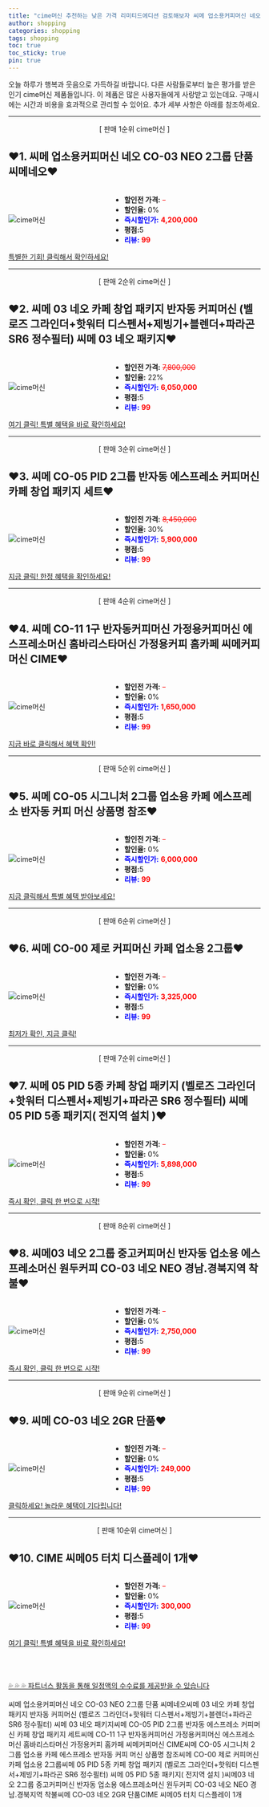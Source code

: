 ```yaml
---
title: "cime머신 추천하는 낮은 가격 리미티드에디션 검토해보자 씨메 업소용커피머신 네오 CO-03 NEO"
author: shopping
categories: shopping
tags: shopping
toc: true
toc_sticky: true
pin: true
---
```

오늘 하루가 행복과 웃음으로 가득하길 바랍니다. 다른 사람들로부터 높은 평가를 받은 인기 cime머신 제품들입니다. 이 제품은 많은 사용자들에게 사랑받고 있는데요. 구매시에는 시간과 비용을 효과적으로 관리할 수 있어요. 추가 세부 사항은 아래를 참조하세요.

---
<p class="toplist" style="margin: 0 auto; display: block; width: fit-content;">[ 판매 1순위 cime머신 ]</p>

<h2><strong>❤️1. 씨메 업소용커피머신 네오 CO-03 NEO 2그룹 단품 씨메네오❤️</strong></h2>

<div style="display: flex; align-items: center;">
    <div style="flex: 0.4;">
        <img src="https://thumbnail9.coupangcdn.com/thumbnails/remote/230x230ex/image/vendor_inventory/4bfb/08f293ac10fabd5f1f9afb020c5d022257711cf203bcd031f18109d9adbf.jpg" alt="cime머신" style="max-width: 100%;">
    </div>
    <div style="flex: 0.6; margin-left: 10px;">
        <ul>
            <li><strong>할인전 가격:</strong> <del style="color: red;">-</del></li>
            <li><strong>할인율:</strong> 0%</li>
            <li><span style='color:blue'><strong>즉시할인가:</strong></span> <span style='color:red'><strong>4,200,000</strong></span></li>
            <li><strong>평점:</strong>5</li>
            <li><span style='color:blue'><strong>리뷰:</strong></span> <span style='color:red'><strong>99</strong></span></li>
        </ul>
    </div>
</div>
<div class="center">
    <a href="https://William4Davisa.github.io?lptag=AF9450613&subid=githubio&pageKey=6828362851&traceid=V0-153&itemId=16202989887&vendorItemId=85520088581" class="myButton">
        특별한 기회! 클릭해서 확인하세요!
    </a>
</div>


---
<p class="toplist" style="margin: 0 auto; display: block; width: fit-content;">[ 판매 2순위 cime머신 ]</p>

<h2><strong>❤️2. 씨메 03 네오 카페 창업 패키지 반자동 커피머신 (벨로즈 그라인더+핫워터 디스펜서+제빙기+블렌더+파라곤 SR6 정수필터) 씨메 03 네오 패키지❤️</strong></h2>

<div style="display: flex; align-items: center;">
    <div style="flex: 0.4;">
        <img src="https://thumbnail10.coupangcdn.com/thumbnails/remote/230x230ex/image/vendor_inventory/5cf3/d163665ce5d5a025356c864c722213c646133c55972504a53f1c0e7472bc.jpg" alt="cime머신" style="max-width: 100%;">
    </div>
    <div style="flex: 0.6; margin-left: 10px;">
        <ul>
            <li><strong>할인전 가격:</strong> <del style="color: red;">7,800,000</del></li>
            <li><strong>할인율:</strong> 22%</li>
            <li><span style='color:blue'><strong>즉시할인가:</strong></span> <span style='color:red'><strong>6,050,000</strong></span></li>
            <li><strong>평점:</strong>5</li>
            <li><span style='color:blue'><strong>리뷰:</strong></span> <span style='color:red'><strong>99</strong></span></li>
        </ul>
    </div>
</div>
<div class="center">
    <a href="https://William4Davisa.github.io?lptag=AF9450613&subid=githubio&pageKey=6504418749&traceid=V0-153&itemId=14336325866&vendorItemId=81580895348" class="myButton">
        여기 클릭! 특별 혜택을 바로 확인하세요!
    </a>
</div>


---
<p class="toplist" style="margin: 0 auto; display: block; width: fit-content;">[ 판매 3순위 cime머신 ]</p>

<h2><strong>❤️3. 씨메 CO-05 PID 2그룹 반자동 에스프레소 커피머신 카페 창업 패키지 세트❤️</strong></h2>

<div style="display: flex; align-items: center;">
    <div style="flex: 0.4;">
        <img src="https://thumbnail10.coupangcdn.com/thumbnails/remote/230x230ex/image/vendor_inventory/a47d/53c5ecad122d42939e9d7c5b6e30b6dd89668f8c958a625326b6ce008d07.jpg" alt="cime머신" style="max-width: 100%;">
    </div>
    <div style="flex: 0.6; margin-left: 10px;">
        <ul>
            <li><strong>할인전 가격:</strong> <del style="color: red;">8,450,000</del></li>
            <li><strong>할인율:</strong> 30%</li>
            <li><span style='color:blue'><strong>즉시할인가:</strong></span> <span style='color:red'><strong>5,900,000</strong></span></li>
            <li><strong>평점:</strong>5</li>
            <li><span style='color:blue'><strong>리뷰:</strong></span> <span style='color:red'><strong>99</strong></span></li>
        </ul>
    </div>
</div>
<div class="center">
    <a href="https://William4Davisa.github.io?lptag=AF9450613&subid=githubio&pageKey=7605272049&traceid=V0-153&itemId=20128632062&vendorItemId=87222776763" class="myButton">
        지금 클릭! 한정 혜택을 확인하세요!
    </a>
</div>


---
<p class="toplist" style="margin: 0 auto; display: block; width: fit-content;">[ 판매 4순위 cime머신 ]</p>

<h2><strong>❤️4. 씨메 CO-11 1구 반자동커피머신 가정용커피머신 에스프레소머신 홈바리스타머신 가정용커피 홈카페 씨메커피머신 CIME❤️</strong></h2>

<div style="display: flex; align-items: center;">
    <div style="flex: 0.4;">
        <img src="https://thumbnail6.coupangcdn.com/thumbnails/remote/230x230ex/image/vendor_inventory/a582/345328f32a92691f5563c028a3e870f9a26d13ab7a9941b53352370686fc.jpg" alt="cime머신" style="max-width: 100%;">
    </div>
    <div style="flex: 0.6; margin-left: 10px;">
        <ul>
            <li><strong>할인전 가격:</strong> <del style="color: red;">-</del></li>
            <li><strong>할인율:</strong> 0%</li>
            <li><span style='color:blue'><strong>즉시할인가:</strong></span> <span style='color:red'><strong>1,650,000</strong></span></li>
            <li><strong>평점:</strong>5</li>
            <li><span style='color:blue'><strong>리뷰:</strong></span> <span style='color:red'><strong>99</strong></span></li>
        </ul>
    </div>
</div>
<div class="center">
    <a href="https://William4Davisa.github.io?lptag=AF9450613&subid=githubio&pageKey=7031623899&traceid=V0-153&itemId=17355205539&vendorItemId=84525369462" class="myButton">
        지금 바로 클릭해서 혜택 확인!
    </a>
</div>


---
<p class="toplist" style="margin: 0 auto; display: block; width: fit-content;">[ 판매 5순위 cime머신 ]</p>

<h2><strong>❤️5. 씨메 CO-05 시그니처 2그룹 업소용 카페 에스프레소 반자동 커피 머신 상품명 참조❤️</strong></h2>

<div style="display: flex; align-items: center;">
    <div style="flex: 0.4;">
        <img src="https://thumbnail8.coupangcdn.com/thumbnails/remote/230x230ex/image/vendor_inventory/9b93/b99793f9251bbca625e73b44a8ed415f6f4d6ade06f72945daec3d821ba8.jpg" alt="cime머신" style="max-width: 100%;">
    </div>
    <div style="flex: 0.6; margin-left: 10px;">
        <ul>
            <li><strong>할인전 가격:</strong> <del style="color: red;">-</del></li>
            <li><strong>할인율:</strong> 0%</li>
            <li><span style='color:blue'><strong>즉시할인가:</strong></span> <span style='color:red'><strong>6,000,000</strong></span></li>
            <li><strong>평점:</strong>5</li>
            <li><span style='color:blue'><strong>리뷰:</strong></span> <span style='color:red'><strong>99</strong></span></li>
        </ul>
    </div>
</div>
<div class="center">
    <a href="https://William4Davisa.github.io?lptag=AF9450613&subid=githubio&pageKey=7045311841&traceid=V0-153&itemId=17434233011&vendorItemId=84603129832" class="myButton">
        지금 클릭해서 특별 혜택 받아보세요!
    </a>
</div>


---
<p class="toplist" style="margin: 0 auto; display: block; width: fit-content;">[ 판매 6순위 cime머신 ]</p>

<h2><strong>❤️6. 씨메 CO-00 제로 커피머신 카페 업소용 2그룹❤️</strong></h2>

<div style="display: flex; align-items: center;">
    <div style="flex: 0.4;">
        <img src="https://thumbnail6.coupangcdn.com/thumbnails/remote/230x230ex/image/vendor_inventory/b1a9/ac3f7276f449980ac5fea2b785ed4eb2d9feee7ae003accbb2f6ad810b78.jpg" alt="cime머신" style="max-width: 100%;">
    </div>
    <div style="flex: 0.6; margin-left: 10px;">
        <ul>
            <li><strong>할인전 가격:</strong> <del style="color: red;">-</del></li>
            <li><strong>할인율:</strong> 0%</li>
            <li><span style='color:blue'><strong>즉시할인가:</strong></span> <span style='color:red'><strong>3,325,000</strong></span></li>
            <li><strong>평점:</strong>5</li>
            <li><span style='color:blue'><strong>리뷰:</strong></span> <span style='color:red'><strong>99</strong></span></li>
        </ul>
    </div>
</div>
<div class="center">
    <a href="https://William4Davisa.github.io?lptag=AF9450613&subid=githubio&pageKey=7524792972&traceid=V0-153&itemId=19743663000&vendorItemId=86847314970" class="myButton">
        최저가 확인, 지금 클릭!
    </a>
</div>


---
<p class="toplist" style="margin: 0 auto; display: block; width: fit-content;">[ 판매 7순위 cime머신 ]</p>

<h2><strong>❤️7. 씨메 05 PID 5종 카페 창업 패키지 (벨로즈 그라인더+핫워터 디스펜서+제빙기+파라곤 SR6 정수필터) 씨메 05 PID 5종 패키지( 전지역 설치 )❤️</strong></h2>

<div style="display: flex; align-items: center;">
    <div style="flex: 0.4;">
        <img src="https://thumbnail10.coupangcdn.com/thumbnails/remote/230x230ex/image/vendor_inventory/5478/12f5122f242908952de3aec38afa4d397b40b0ecfa5a91b763a96dca1644.jpg" alt="cime머신" style="max-width: 100%;">
    </div>
    <div style="flex: 0.6; margin-left: 10px;">
        <ul>
            <li><strong>할인전 가격:</strong> <del style="color: red;">-</del></li>
            <li><strong>할인율:</strong> 0%</li>
            <li><span style='color:blue'><strong>즉시할인가:</strong></span> <span style='color:red'><strong>5,898,000</strong></span></li>
            <li><strong>평점:</strong>5</li>
            <li><span style='color:blue'><strong>리뷰:</strong></span> <span style='color:red'><strong>99</strong></span></li>
        </ul>
    </div>
</div>
<div class="center">
    <a href="https://William4Davisa.github.io?lptag=AF9450613&subid=githubio&pageKey=7534120725&traceid=V0-153&itemId=19789827714&vendorItemId=86892532844" class="myButton">
        즉시 확인, 클릭 한 번으로 시작!
    </a>
</div>


---
<p class="toplist" style="margin: 0 auto; display: block; width: fit-content;">[ 판매 8순위 cime머신 ]</p>

<h2><strong>❤️8. 씨메03 네오 2그룹 중고커피머신 반자동 업소용 에스프레소머신 원두커피 CO-03 네오 NEO 경남.경북지역 착불❤️</strong></h2>

<div style="display: flex; align-items: center;">
    <div style="flex: 0.4;">
        <img src="https://thumbnail6.coupangcdn.com/thumbnails/remote/230x230ex/image/vendor_inventory/3840/9db2de35dc4b7d2a17f4292c324f1da02d721aeab851cce9d5278d564701.png" alt="cime머신" style="max-width: 100%;">
    </div>
    <div style="flex: 0.6; margin-left: 10px;">
        <ul>
            <li><strong>할인전 가격:</strong> <del style="color: red;">-</del></li>
            <li><strong>할인율:</strong> 0%</li>
            <li><span style='color:blue'><strong>즉시할인가:</strong></span> <span style='color:red'><strong>2,750,000</strong></span></li>
            <li><strong>평점:</strong>5</li>
            <li><span style='color:blue'><strong>리뷰:</strong></span> <span style='color:red'><strong>99</strong></span></li>
        </ul>
    </div>
</div>
<div class="center">
    <a href="https://William4Davisa.github.io?lptag=AF9450613&subid=githubio&pageKey=8000107980&traceid=V0-153&itemId=22275901569&vendorItemId=89321542134" class="myButton">
        즉시 확인, 클릭 한 번으로 시작!
    </a>
</div>


---
<p class="toplist" style="margin: 0 auto; display: block; width: fit-content;">[ 판매 9순위 cime머신 ]</p>

<h2><strong>❤️9. 씨메 CO-03 네오 2GR 단품❤️</strong></h2>

<div style="display: flex; align-items: center;">
    <div style="flex: 0.4;">
        <img src="https://thumbnail6.coupangcdn.com/thumbnails/remote/230x230ex/image/vendor_inventory/45c3/4bba56d6fff299e7dbd6712b42681ffeac6f068c9ed7ba536d02a3425f0d.jpg" alt="cime머신" style="max-width: 100%;">
    </div>
    <div style="flex: 0.6; margin-left: 10px;">
        <ul>
            <li><strong>할인전 가격:</strong> <del style="color: red;">-</del></li>
            <li><strong>할인율:</strong> 0%</li>
            <li><span style='color:blue'><strong>즉시할인가:</strong></span> <span style='color:red'><strong>249,000</strong></span></li>
            <li><strong>평점:</strong>5</li>
            <li><span style='color:blue'><strong>리뷰:</strong></span> <span style='color:red'><strong>99</strong></span></li>
        </ul>
    </div>
</div>
<div class="center">
    <a href="https://William4Davisa.github.io?lptag=AF9450613&subid=githubio&pageKey=7257942241&traceid=V0-153&itemId=18479007581&vendorItemId=85618861625" class="myButton">
        클릭하세요! 놀라운 혜택이 기다립니다!
    </a>
</div>


---
<p class="toplist" style="margin: 0 auto; display: block; width: fit-content;">[ 판매 10순위 cime머신 ]</p>

<h2><strong>❤️10. CIME 씨메05 터치 디스플레이 1개❤️</strong></h2>

<div style="display: flex; align-items: center;">
    <div style="flex: 0.4;">
        <img src="https://thumbnail10.coupangcdn.com/thumbnails/remote/230x230ex/image/vendor_inventory/7889/6c483fc8a5c0b1cd9df0f386243ff3557d5cf217f24a545d8fa3942650fb.JPG" alt="cime머신" style="max-width: 100%;">
    </div>
    <div style="flex: 0.6; margin-left: 10px;">
        <ul>
            <li><strong>할인전 가격:</strong> <del style="color: red;">-</del></li>
            <li><strong>할인율:</strong> 0%</li>
            <li><span style='color:blue'><strong>즉시할인가:</strong></span> <span style='color:red'><strong>300,000</strong></span></li>
            <li><strong>평점:</strong>5</li>
            <li><span style='color:blue'><strong>리뷰:</strong></span> <span style='color:red'><strong>99</strong></span></li>
        </ul>
    </div>
</div>
<div class="center">
    <a href="https://William4Davisa.github.io?lptag=AF9450613&subid=githubio&pageKey=6443572303&traceid=V0-153&itemId=13956890106&vendorItemId=87151999396" class="myButton">
        여기 클릭! 특별 혜택을 바로 확인하세요!
    </a>
</div>

<br><br><br>[💦 💦 💦 파트너스 활동을 통해 일정액의 수수료를 제공받을 수 있습니다](https://link.coupang.com/a/bcpT2c)<br><br>씨메 업소용커피머신 네오 CO-03 NEO 2그룹 단품 씨메네오씨메 03 네오 카페 창업 패키지 반자동 커피머신 (벨로즈 그라인더+핫워터 디스펜서+제빙기+블렌더+파라곤 SR6 정수필터) 씨메 03 네오 패키지씨메 CO-05 PID 2그룹 반자동 에스프레소 커피머신 카페 창업 패키지 세트씨메 CO-11 1구 반자동커피머신 가정용커피머신 에스프레소머신 홈바리스타머신 가정용커피 홈카페 씨메커피머신 CIME씨메 CO-05 시그니처 2그룹 업소용 카페 에스프레소 반자동 커피 머신 상품명 참조씨메 CO-00 제로 커피머신 카페 업소용 2그룹씨메 05 PID 5종 카페 창업 패키지 (벨로즈 그라인더+핫워터 디스펜서+제빙기+파라곤 SR6 정수필터) 씨메 05 PID 5종 패키지( 전지역 설치 )씨메03 네오 2그룹 중고커피머신 반자동 업소용 에스프레소머신 원두커피 CO-03 네오 NEO 경남.경북지역 착불씨메 CO-03 네오 2GR 단품CIME 씨메05 터치 디스플레이 1개